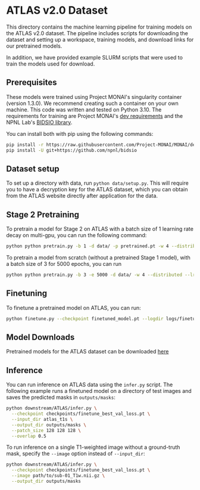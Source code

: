 # ATLAS v2.0 Dataset

This directory contains the machine learning pipeline for training models on the ATLAS v2.0 dataset. 
The pipeline includes scripts for downloading the dataset and setting up a workspace, training models, and download 
links for our pretrained models.

In addition, we have provided example SLURM scripts that were used to train the models used for download.

## Prerequisites

These models were trained using Project MONAI's singularity container (version 1.3.0). We recommend creating such a 
container on your own machine. This code was written and tested on Python 3.10. The requirements for training are 
Project MONAI's [dev requirements](https://raw.githubusercontent.com/Project-MONAI/MONAI/dev/requirements-dev.txt) 
and the NPNL Lab's [BIDSIO library](https://github.com/npnl/bidsio/tree/main).

You can install both with pip using the following commands:

```bash
pip install -r https://raw.githubusercontent.com/Project-MONAI/MONAI/dev/requirements-dev.txt
pip install -U git+https://github.com/npnl/bidsio
```

## Dataset setup

To set up a directory with data, run `python data/setup.py`. This will require you to have a decryption key for the ATLAS
dataset, which you can obtain from the ATLAS website directly after application for the data. 

## Stage 2 Pretraining
To pretrain a model for Stage 2 on ATLAS with a batch size of 1 learning rate decay on multi-gpu, you can run the following command: 
```bash
python python pretrain.py -b 1 -d data/ -p pretrained.pt -w 4 --distributed --lr_decay --max_grad_norm 5.0 --amp --url "tcp://127.0.0.1:24734"
```

To pretrain a model from scratch (without a pretrained Stage 1 model), with a batch size of 3 for 5000 epochs, you can run
```bash
python python pretrain.py -b 3 -e 5000 -d data/ -w 4 --distributed --lr_decay --max_grad_norm 5.0 --amp --url "tcp://127.0.0.1:24734"
```

## Finetuning
To finetune a pretrained model on ATLAS, you can run:

```bash
python finetune.py --checkpoint finetuned_model.pt --logdir logs/finetune/ --data_dir data/ --output models/ --num_workers 1 --batch_size 2 --epochs 1000 --seed 1234 --distributed --in_channels 1 --out_channels 1 --feature_size 48 --depths 2 2 2 2 --dropout_rate 0.1 --amp --heads 3 6 12 24
```

## Model Downloads

Pretrained models for the ATLAS dataset can be downloaded [here](https://drive.google.com/drive/folders/1fl3FeMEhv_cnIwrDa5geHPbKL-tHAuQE?usp=drive_link)

## Inference

You can run inference on ATLAS data using the `infer.py` script. The following
example runs a finetuned model on a directory of test images and saves the
predicted masks in `outputs/masks`:

```bash
python downstream/ATLAS/infer.py \
  --checkpoint checkpoints/finetune_best_val_loss.pt \
  --input_dir atlas_t1s \
  --output_dir outputs/masks \
  --patch_size 128 128 128 \
  --overlap 0.5
```

To run inference on a single T1-weighted image without a ground-truth mask,
specify the `--image` option instead of `--input_dir`:

```bash
python downstream/ATLAS/infer.py \
  --checkpoint checkpoints/finetune_best_val_loss.pt \
  --image path/to/sub-01_T1w.nii.gz \
  --output_dir outputs/masks
```
